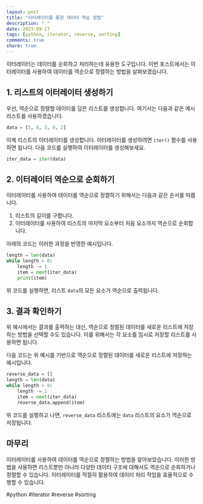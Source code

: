 ```yaml
---
layout: post
title: "이터레이터를 통한 데이터 역순 정렬"
description: " "
date: 2023-09-17
tags: [python, iterator, reverse, sorting]
comments: true
share: true
---
```


이터레이터는 데이터를 순회하고 처리하는데 유용한 도구입니다. 이번 포스트에서는 이터레이터를 사용하여 데이터를 역순으로 정렬하는 방법을 살펴보겠습니다.

## 1. 리스트의 이터레이터 생성하기
우선, 역순으로 정렬할 데이터를 담은 리스트를 생성합니다. 여기서는 다음과 같은 예시 리스트를 사용하겠습니다.

```python
data = [5, 8, 3, 9, 2]
```

이제 리스트의 이터레이터를 생성합니다. 이터레이터를 생성하려면 `iter()` 함수를 사용하면 됩니다. 다음 코드를 실행하여 이터레이터를 생성해보세요.

```python
iter_data = iter(data)
```

## 2. 이터레이터 역순으로 순회하기
이터레이터를 사용하여 데이터를 역순으로 정렬하기 위해서는 다음과 같은 순서를 따릅니다.

1. 리스트의 길이를 구합니다.
2. 이터레이터를 사용하여 리스트의 마지막 요소부터 처음 요소까지 역순으로 순회합니다.

아래의 코드는 이러한 과정을 반영한 예시입니다.

```python
length = len(data)
while length > 0:
    length -= 1
    item = next(iter_data)
    print(item)
```

위 코드를 실행하면, 리스트 `data`의 모든 요소가 역순으로 출력됩니다.

## 3. 결과 확인하기
위 예시에서는 결과를 출력하는 대신, 역순으로 정렬된 데이터를 새로운 리스트에 저장하는 방법을 선택할 수도 있습니다. 이를 위해서는 각 요소를 임시로 저장할 리스트를 사용하면 됩니다.

다음 코드는 위 예시를 기반으로 역순으로 정렬된 데이터를 새로운 리스트에 저장하는 예시입니다.

```python
reverse_data = []
length = len(data)
while length > 0:
    length -= 1
    item = next(iter_data)
    reverse_data.append(item)
```

위 코드를 실행하고 나면, `reverse_data` 리스트에는 `data` 리스트의 요소가 역순으로 저장됩니다.

## 마무리
이터레이터를 사용하여 데이터를 역순으로 정렬하는 방법을 알아보았습니다. 이러한 방법을 사용하면 리스트뿐만 아니라 다양한 데이터 구조에 대해서도 역순으로 순회하거나 정렬할 수 있습니다. 이터레이터를 적절히 활용하여 데이터 처리 작업을 효율적으로 수행할 수 있습니다.

#python #iterator #reverse #sorting